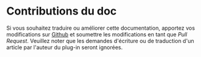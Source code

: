# Contributions du doc

Si vous souhaitez traduire ou améliorer cette documentation, apportez vos modifications sur [Github](https://github.com/PikaMug/QuestsDoc) et soumettre les modifications en tant que _Pull Request_. Veuillez noter que les demandes d'écriture ou de traduction d'un article par l'auteur du plug-in seront ignorées.
